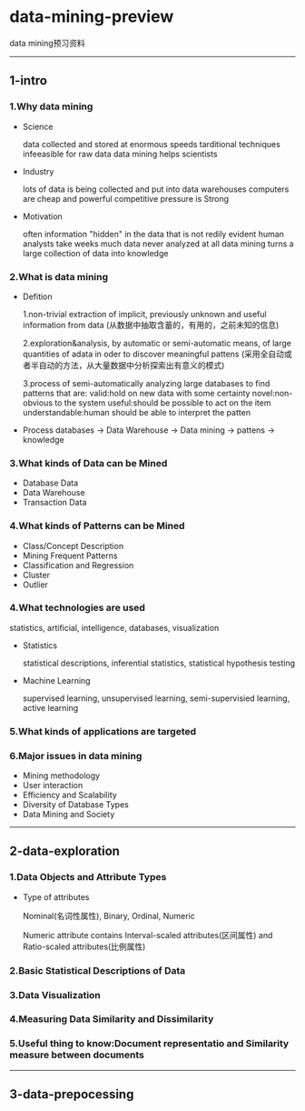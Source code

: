 # data-mining-preview
data mining预习资料

***

## 1-intro

### 1.Why data mining
* Science

  data collected and stored at enormous speeds
  tarditional techniques infeeasible for raw data
  data mining helps scientists
* Industry

  lots of data is being collected and put into data warehouses
  computers are cheap and powerful
  competitive pressure is Strong
* Motivation 

  often information "hidden" in the data that is not redily evident
  human analysts take weeks
  much data never analyzed at all
  data mining turns a large collection of data into knowledge
  
### 2.What is data mining
* Defition

  1.non-trivial extraction of implicit, previously unknown and useful information from data
 (从数据中抽取含蓄的，有用的，之前未知的信息)
 
  2.exploration&analysis, by automatic or semi-automatic means, of large quantities of adata in oder to discover    meaningful pattens
 (采用全自动或者半自动的方法，从大量数据中分析探索出有意义的模式)
 
  3.process of semi-automatically analyzing large databases to find patterns that are:
  valid:hold on new data with some certainty
  novel:non-obvious to the system
  useful:should be possible to act on the item
  understandable:human should be able to interpret the patten
 
* Process
  databases -> Data Warehouse -> Data mining -> pattens -> knowledge
  
### 3.What kinds of Data can be Mined
* Database Data
* Data Warehouse
* Transaction Data

### 4.What kinds of Patterns can be Mined
* Class/Concept Description
* Mining Frequent Patterns
* Classification and Regression
* Cluster
* Outlier

### 4.What technologies are used
statistics, artificial, intelligence, databases, visualization

* Statistics

  statistical descriptions, inferential statistics, statistical hypothesis testing

* Machine Learning

  supervised learning, unsupervised learning, semi-supervisied learning, active learning

### 5.What kinds of applications are targeted
### 6.Major issues in data mining
* Mining methodology
* User interaction
* Efficiency and Scalability
* Diversity of Database Types
* Data Mining and Society

***
## 2-data-exploration

### 1.Data Objects and Attribute Types

* Type of attributes

  Nominal(名词性属性), Binary, Ordinal, Numeric

  Numeric attribute contains Interval-scaled attributes(区间属性) and Ratio-scaled attributes(比例属性)
  
  
### 2.Basic Statistical Descriptions of Data
### 3.Data Visualization
### 4.Measuring Data Similarity and Dissimilarity
### 5.Useful thing to know:Document representatio and Similarity measure between documents

***
## 3-data-prepocessing

